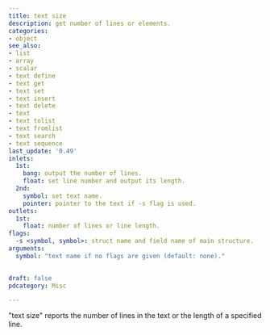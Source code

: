 ```yaml
---
title: text size
description: get number of lines or elements.
categories:
- object
see_also:
- list
- array
- scalar
- text define
- text get
- text set
- text insert
- text delete
- text
- text tolist
- text fromlist
- text search
- text sequence
last_update: '0.49'
inlets:
  1st:
    bang: output the number of lines.
    float: set line number and output its length.
  2nd:
    symbol: set text name.
    pointer: pointer to the text if -s flag is used.
outlets:
  1st:
    float: number of lines or line length.
flags:
  -s <symbol, symbol>: struct name and field name of main structure.
arguments:
  symbol: "text name if no flags are given (default: none)."

  
draft: false
pdcategory: Misc

---
```


"text size" reports the number of lines in the text or the length of a specified line.


